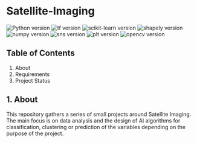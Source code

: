 # Satellite-Imaging

![Python version](https://img.shields.io/badge/python-3.9.5-blue)
![tf version](https://img.shields.io/badge/tensorflow-2.5.0%20-orange)
![scikit-learn version](https://img.shields.io/badge/scikit-1.2.1-learn%20-yellow)
![shapely version](https://img.shields.io/badge/matplotlib-2.0.1%20-green)
![numpy version](https://img.shields.io/badge/matplotlib-1.22.4%20-blue)
![sns version](https://img.shields.io/badge/seaborn-0.12.2%20-blueviolet)
![plt version](https://img.shields.io/badge/matplotlib-3.6.2%20-informational)
![opencv version](https://img.shields.io/badge/matplotlib-4.8.0-red)


## Table of Contents
1. About
2. Requirements
3. Project Status

## 1. About
This repository gathers a series of small projects around Satellite Imaging. The main focus is on data analysis and the design of AI algorithms for classification, clustering or prediction of the variables depending on the purpose of the project. 
